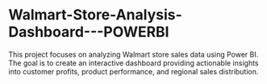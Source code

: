 # Walmart-Store-Analysis-Dashboard---POWERBI
This project focuses on analyzing Walmart store sales data using Power BI. The goal is to create an interactive dashboard providing actionable insights into customer profits, product performance, and regional sales distribution.
